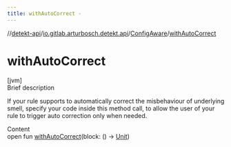 ```yaml
---
title: withAutoCorrect -
---
```

//[detekt-api](../../index.md)/[io.gitlab.arturbosch.detekt.api](../index.md)/[ConfigAware](index.md)/[withAutoCorrect](with-auto-correct.md)



# withAutoCorrect  
[jvm]  
Brief description  


If your rule supports to automatically correct the misbehaviour of underlying smell, specify your code inside this method call, to allow the user of your rule to trigger auto correction only when needed.

  
Content  
open fun [withAutoCorrect](with-auto-correct.md)(block: () -> [Unit](https://kotlinlang.org/api/latest/jvm/stdlib/kotlin/-unit/index.html))  



